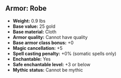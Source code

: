 ## Armor: Robe
- **Weight:** 0.9 lbs
- **Base value:** 25 gold
- **Base material:** Cloth
- **Armor quality:** Cannot have quality
- **Base armor class bonus:** +0
- **Magic cancellation:** +5
- **Spell casting penalty:** +0% (somatic spells only)
- **Enchantable:** Yes
- **Safe enchantable level:** +3 or below
- **Mythic status:** Cannot be mythic
